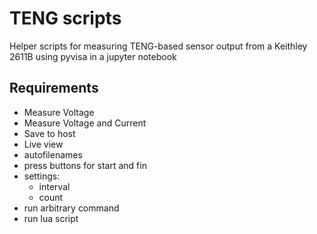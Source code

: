 # TENG scripts
Helper scripts for measuring TENG-based sensor output from a Keithley 2611B using pyvisa in a jupyter notebook
## Requirements
- Measure Voltage
- Measure Voltage and Current
- Save to host
- Live view
- autofilenames
- press buttons for start and fin
- settings:
    - interval
    - count
- run arbitrary command
- run lua script

